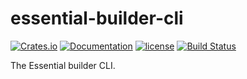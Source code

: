 # essential-builder-cli

[![Crates.io][crates-badge]][crates-url]
[![Documentation][docs-badge]][docs-url]
[![license][apache-badge]][apache-url]
[![Build Status][actions-badge]][actions-url]

[crates-badge]: https://img.shields.io/crates/v/essential-builder-cli.svg
[crates-url]: https://crates.io/crates/essential-builder-cli
[docs-badge]: https://docs.rs/essential-builder-cli/badge.svg
[docs-url]: https://docs.rs/essential-builder-cli
[apache-badge]: https://img.shields.io/badge/license-APACHE-blue.svg
[apache-url]: LICENSE
[actions-badge]: https://github.com/essential-contributions/essential-builder/workflows/ci/badge.svg
[actions-url]: https://github.com/essential-contributions/essential-builder/actions

The Essential builder CLI.
